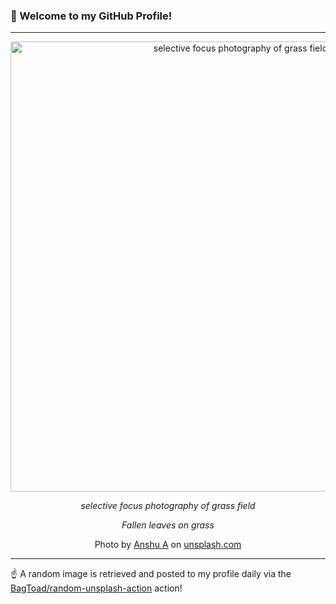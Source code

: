 ### 👋 Welcome to my GitHub Profile!

----

<div align="center">
  <img width="720" src="https://images.unsplash.com/photo-1534325365439-d1a13d999ed1?crop=entropy&cs=tinysrgb&fit=max&fm=jpg&ixid=M3w1NTI0OTR8MHwxfHJhbmRvbXx8fHx8fHx8fDE3MTg2OTEwMzR8&ixlib=rb-4.0.3&q=80&w=1080" alt="selective focus photography of grass field">
  
  <em>selective focus photography of grass field</em>
  
  <em>Fallen leaves on grass</em>
  
  Photo by [Anshu A](https://www.instagram.com/anshu18/) on [unsplash.com](https://unsplash.com/)
</div>

----

☝️ A random image is retrieved and posted to my profile daily via the [BagToad/random-unsplash-action](https://github.com/BagToad/random-unsplash-action) action!
